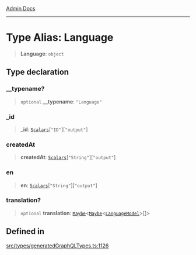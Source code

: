 [Admin Docs](/)

***

# Type Alias: Language

> **Language**: `object`

## Type declaration

### \_\_typename?

> `optional` **\_\_typename**: `"Language"`

### \_id

> **\_id**: [`Scalars`](Scalars.md)\[`"ID"`\]\[`"output"`\]

### createdAt

> **createdAt**: [`Scalars`](Scalars.md)\[`"String"`\]\[`"output"`\]

### en

> **en**: [`Scalars`](Scalars.md)\[`"String"`\]\[`"output"`\]

### translation?

> `optional` **translation**: [`Maybe`](Maybe.md)\<[`Maybe`](Maybe.md)\<[`LanguageModel`](LanguageModel.md)\>[]\>

## Defined in

[src/types/generatedGraphQLTypes.ts:1126](https://github.com/Suyash878/talawa-api/blob/cfd688207611ba245c99edd8dbaccb2cdbf6a043/src/types/generatedGraphQLTypes.ts#L1126)
